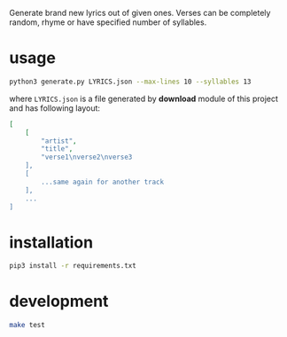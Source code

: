 Generate brand new lyrics out of given ones. Verses can be completely random, rhyme or have specified number of syllables.

# usage

```bash
python3 generate.py LYRICS.json --max-lines 10 --syllables 13
```

where `LYRICS.json` is a file generated by **download** module of this project and has following layout:

```json
[
    [
        "artist",
        "title",
        "verse1\nverse2\nverse3
    ],
    [
        ...same again for another track
    ],
    ...
]
```

# installation

```bash
pip3 install -r requirements.txt
```

# development

```bash
make test
```
